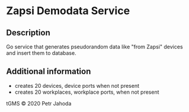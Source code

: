# Zapsi Demodata Service


## Description
Go service that generates pseudorandom data like "from Zapsi" devices and insert them to database.

## Additional information
* creates 20 devices, device ports when not present
* creates 20 workplaces, workplace ports, when not present


tGMS © 2020 Petr Jahoda
